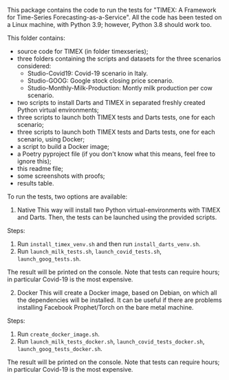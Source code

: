 This package contains the code to run the tests for "TIMEX: A Framework for Time-Series Forecasting-as-a-Service".
All the code has been tested on a Linux machine, with Python 3.9; however, Python 3.8 should work too.


This folder contains:
  - source code for TIMEX (in folder timexseries);
  - three folders containing the scripts and datasets for the three scenarios considered:
    - Studio-Covid19: Covid-19 scenario in Italy.
    - Studio-GOOG: Google stock closing price scenario.
    - Studio-Monthly-Milk-Production: Montly milk production per cow scenario.
  - two scripts to install Darts and TIMEX in separated freshly created Python virtual environments;
  - three scripts to launch both TIMEX tests and Darts tests, one for each scenario;
  - three scripts to launch both TIMEX tests and Darts tests, one for each scenario, using Docker;
  - a script to build a Docker image;
  - a Poetry pyproject file (if you don't know what this means, feel free to ignore this);
  - this readme file;
  - some screenshots with proofs;
  - results table.
  

To run the tests, two options are available:

1. Native
This way will install two Python virtual-environments with TIMEX and Darts.
Then, the tests can be launched using the provided scripts.

Steps:
  1. Run `install_timex_venv.sh` and then run `install_darts_venv.sh`.
  2. Run `launch_milk_tests.sh`, `launch_covid_tests.sh`, `launch_goog_tests.sh`.

The result will be printed on the console. Note that tests can require hours; in particular Covid-19 is the most expensive.
     
2. Docker
This will create a Docker image, based on Debian, on which all the dependencies will be installed.
It can be useful if there are problems installing Facebook Prophet/Torch on the bare metal machine.

Steps:
  1. Run `create_docker_image.sh`.
  2. Run `launch_milk_tests_docker.sh`, `launch_covid_tests_docker.sh`, `launch_goog_tests_docker.sh`.

The result will be printed on the console. Note that tests can require hours; in particular Covid-19 is the most expensive.

